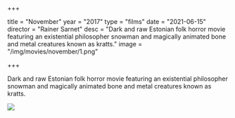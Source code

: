 +++

title = "November"
year = "2017"
type = "films"
date = "2021-06-15"
director = "Rainer Sarnet"
desc = "Dark and raw Estonian folk horror movie featuring an existential philosopher snowman and magically animated bone and metal creatures known as kratts."
image = "/img/movies/november/1.png"

+++

Dark and raw Estonian folk horror movie featuring an existential philosopher snowman and magically animated bone and metal creatures known as kratts.

![](/img/movies/november/1.png)
